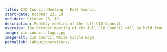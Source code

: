 ```yaml
---
title: CIO Council Meeting - Full Council
start-date: October 23, 19
end-date: October 23, 19
description: Monthly meeting of the full CIO Council.
overview: The October meeting of the full CIO Council will be held from 330-5pm at GSA Headquarters at 1800 F St. NW, Washington, DC.
image: cio-council-logo.jpg
image-alt: CIO Council White Circle Logo
permalink: /about/operations/
---
```

